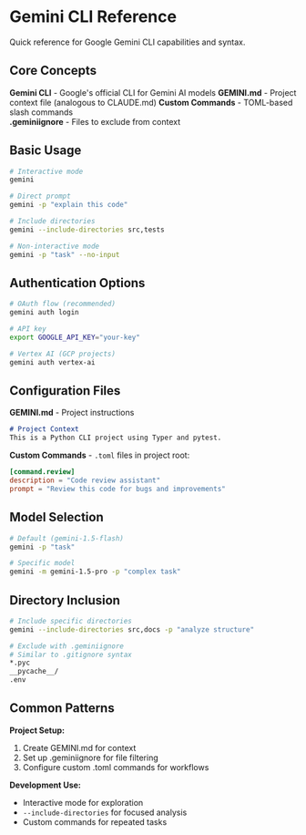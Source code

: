 # Gemini CLI Reference

Quick reference for Google Gemini CLI capabilities and syntax.

## Core Concepts

**Gemini CLI** - Google's official CLI for Gemini AI models
**GEMINI.md** - Project context file (analogous to CLAUDE.md)
**Custom Commands** - TOML-based slash commands  
**.geminiignore** - Files to exclude from context

## Basic Usage

```bash
# Interactive mode
gemini

# Direct prompt
gemini -p "explain this code"

# Include directories
gemini --include-directories src,tests

# Non-interactive mode
gemini -p "task" --no-input
```

## Authentication Options

```bash
# OAuth flow (recommended)
gemini auth login

# API key
export GOOGLE_API_KEY="your-key"

# Vertex AI (GCP projects)
gemini auth vertex-ai
```

## Configuration Files

**GEMINI.md** - Project instructions
```markdown
# Project Context
This is a Python CLI project using Typer and pytest.
```

**Custom Commands** - `.toml` files in project root:
```toml
[command.review]
description = "Code review assistant"
prompt = "Review this code for bugs and improvements"
```

## Model Selection

```bash
# Default (gemini-1.5-flash)
gemini -p "task"

# Specific model
gemini -m gemini-1.5-pro -p "complex task"
```

## Directory Inclusion

```bash
# Include specific directories
gemini --include-directories src,docs -p "analyze structure"

# Exclude with .geminiignore
# Similar to .gitignore syntax
*.pyc
__pycache__/
.env
```

## Common Patterns

**Project Setup:**
1. Create GEMINI.md for context
2. Set up .geminiignore for file filtering
3. Configure custom .toml commands for workflows

**Development Use:**
- Interactive mode for exploration
- `--include-directories` for focused analysis
- Custom commands for repeated tasks